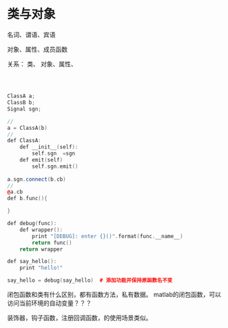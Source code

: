 # 类与对象

名词、谓语、宾语

对象、属性、成员函数

关系： 类、 对象、属性、


## 

``` c++

    
ClassA a;
ClassB b;
Signal sgn;

//
a = ClassA(b)
//
def ClassA:
    def __init__(self):
        self.sgn  =sgn
    def emit(self)
        self.sgn.emit()
    
a.sgn.connect(b.cb)
//
@a.cb
def b.func(){

}

def debug(func):
    def wrapper():
        print "[DEBUG]: enter {}()".format(func.__name__)
        return func()
    return wrapper

def say_hello():
    print "hello!"

say_hello = debug(say_hello)  # 添加功能并保持原函数名不变
```

闭包函数和类有什么区别，都有函数方法，私有数据。
matlab的闭包函数，可以访问当前环境的自动变量？？？

装饰器，钩子函数，注册回调函数，的使用场景类似。